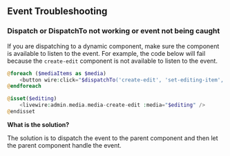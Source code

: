 
## Event Troubleshooting

### Dispatch or DispatchTo not working or event not being caught

If you are dispatching to a dynamic component, make sure the component is available to listen to
the event. For example, the code below will fail because the `create-edit` component is not available
to listen to the event.

```php
@foreach ($mediaItems as $media)
    <button wire:click="$dispatchTo('create-edit', 'set-editing-item', {id: {{ $>id }}})"> </button>
@endforeach

@isset($editing)
    <livewire:admin.media.media-create-edit :media="$editing" />
@endisset
```

**What is the solution?**

The solution is to dispatch the event to the parent component and then let the parent component
handle the event.
